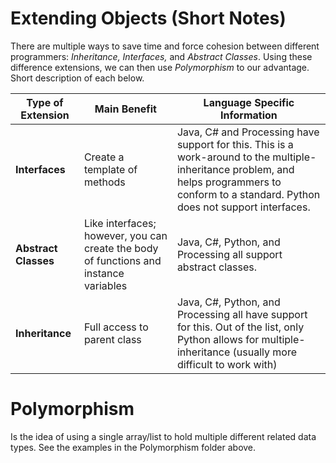 # Extending Objects (Short Notes)

There are multiple ways to save time and force cohesion between different programmers: _Inheritance, Interfaces,_ and _Abstract Classes_.  Using these difference extensions, we can then use _Polymorphism_ to our advantage. Short description of each below.


| Type of Extension | Main Benefit | Language Specific Information |
| ----------------- | ------------ | ----------------------------- |
| **Interfaces** | Create a template of methods | Java, C# and Processing have support for this.  This is a work-around to the multiple-inheritance problem, and helps programmers to conform to a standard.  Python does not support interfaces. |
| **Abstract Classes** | Like interfaces; however, you can create the body of functions and instance variables | Java, C#, Python, and Processing all support abstract classes. |
| **Inheritance** | Full access to parent class | Java, C#, Python, and Processing all have support for this.  Out of the list, only Python allows for multiple-inheritance (usually more difficult to work with) |

# Polymorphism

Is the idea of using a single array/list to hold multiple different related data types.  See the examples in the Polymorphism folder above.
